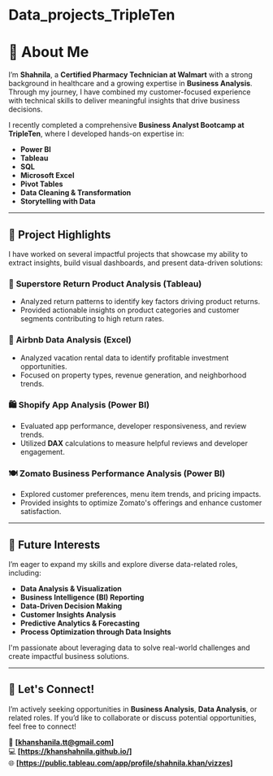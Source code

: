 # Data_projects_TripleTen
# 👋 About Me  

I’m **Shahnila**, a **Certified Pharmacy Technician at Walmart** with a strong background in healthcare and a growing expertise in **Business Analysis**. Through my journey, I have combined my customer-focused experience with technical skills to deliver meaningful insights that drive business decisions.  

I recently completed a comprehensive **Business Analyst Bootcamp at TripleTen**, where I developed hands-on expertise in:  
- **Power BI**  
- **Tableau**  
- **SQL**  
- **Microsoft Excel**  
- **Pivot Tables**  
- **Data Cleaning & Transformation**  
- **Storytelling with Data**  

---

## 💼 Project Highlights  
I have worked on several impactful projects that showcase my ability to extract insights, build visual dashboards, and present data-driven solutions:  

### 🛒 **Superstore Return Product Analysis (Tableau)**  
- Analyzed return patterns to identify key factors driving product returns.  
- Provided actionable insights on product categories and customer segments contributing to high return rates.  

### 🏨 **Airbnb Data Analysis (Excel)**  
- Analyzed vacation rental data to identify profitable investment opportunities.  
- Focused on property types, revenue generation, and neighborhood trends.  

### 🛍️ **Shopify App Analysis (Power BI)**  
- Evaluated app performance, developer responsiveness, and review trends.  
- Utilized **DAX** calculations to measure helpful reviews and developer engagement.  

### 🍽️ **Zomato Business Performance Analysis (Power BI)**  
- Explored customer preferences, menu item trends, and pricing impacts.  
- Provided insights to optimize Zomato's offerings and enhance customer satisfaction.  

---

## 🔎 Future Interests  
I’m eager to expand my skills and explore diverse data-related roles, including:  
- **Data Analysis & Visualization**  
- **Business Intelligence (BI) Reporting**  
- **Data-Driven Decision Making**  
- **Customer Insights Analysis**  
- **Predictive Analytics & Forecasting**  
- **Process Optimization through Data Insights**  

I'm passionate about leveraging data to solve real-world challenges and create impactful business solutions.  

---

## 📩 Let's Connect!  
I’m actively seeking opportunities in **Business Analysis**, **Data Analysis**, or related roles. If you’d like to collaborate or discuss potential opportunities, feel free to connect!  

📧 **[khanshanila.tt@gmail.com]**  
💻 **[https://khanshahnila.github.io/]**  
🌐 **[https://public.tableau.com/app/profile/shahnila.khan/vizzes]**

